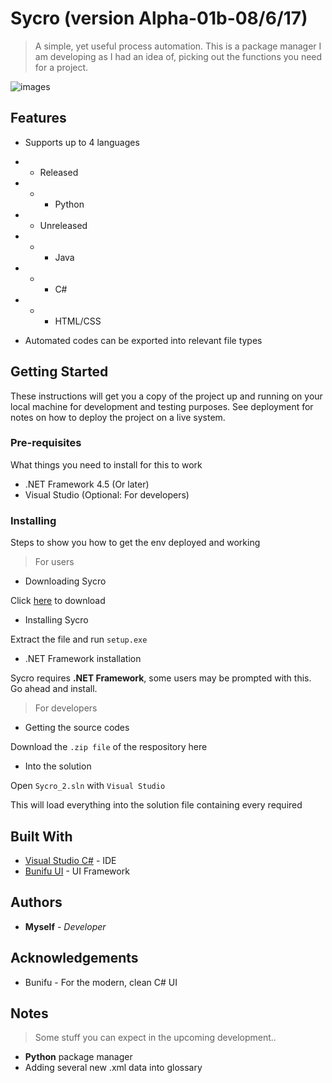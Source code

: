 # Sycro (version Alpha-01b-08/6/17)
> A simple, yet useful process automation. This is a package manager I am developing as I had an idea of, picking out the functions you need for a project.

![images](http://i.imgur.com/mHp8xxs.gif)

## Features
* Supports up to 4 languages
* * Released
* * * Python
* * Unreleased
* * * Java
* * * C#
* * * HTML/CSS

* Automated codes can be exported into relevant file types

## Getting Started
These instructions will get you a copy of the project up and running on your local machine for development and testing purposes. See deployment for notes on how to deploy the project on a live system.

### Pre-requisites
What things you need to install for this to work
* .NET Framework 4.5 (Or later)
* Visual Studio (Optional: For developers)


### Installing
Steps to show you how to get the env deployed and working
> For users

* Downloading Sycro

Click [here](https://drive.google.com/file/d/0B-Q7sjVxPw0pYll5WW1ubHRuaVE/view) to download

* Installing Sycro

Extract the file and run ```setup.exe```

* .NET Framework installation

Sycro requires **.NET Framework**, some users may be prompted with this. Go ahead and install.

> For developers

* Getting the source codes

Download the ```.zip file``` of the respository here

* Into the solution

Open ```Sycro_2.sln``` with ```Visual Studio```

This will load everything into the solution file containing every required

## Built With
* [Visual Studio C#](https://www.visualstudio.com/) - IDE
* [Bunifu UI](https://bunifu.co.ke/) - UI Framework

## Authors
* **Myself** - *Developer*

## Acknowledgements
* Bunifu - For the modern, clean C# UI

## Notes
> Some stuff you can expect in the upcoming development..

* **Python** package manager
* Adding several new .xml data into glossary
